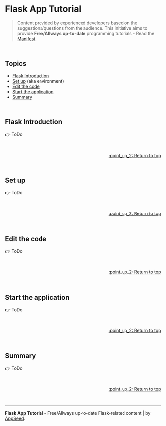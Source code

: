 # Flask App Tutorial

> Content provided by experienced developers based on the suggestions/questions from the audience. This initiative aims to provide **Free/Allways up-to-date** programming tutorials - Read the [Manifest](https://github.com/app-generator/learn-to-code).

<br />

## Topics

- [Flask Introduction](#flask-introduction)
- [Set up](#set-up) (aka environment)
- [Edit the code](#edit-the-code)
- [Start the application](#start-the-application)
- [Summary](#summary)

<br />

## Flask Introduction

:point_right: ToDo

<br />

<p align="right"><a href="#topics"> :point_up_2: Return to top</a></p>

<br />

## Set up

:point_right: ToDo

<br />

<p align="right"><a href="#topics"> :point_up_2: Return to top</a></p>

<br />

## Edit the code

:point_right: ToDo

<br />

<p align="right"><a href="#topics"> :point_up_2: Return to top</a></p>

<br />

## Start the application

:point_right: ToDo

<br />

<p align="right"><a href="#topics"> :point_up_2: Return to top</a></p>

<br />

## Summary

:point_right: ToDo

<br />

<p align="right"><a href="#topics"> :point_up_2: Return to top</a></p>

<br />

---
**Flask App Tutorial** - Free/Allways up-to-date Flask-related content | by [AppSeed](https://appseed.us?ref=gh).
